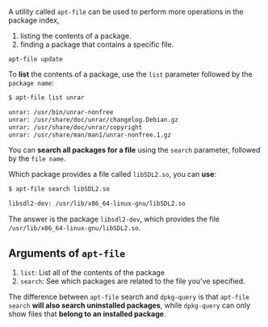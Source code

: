 
A utility called `apt-file` can be used to perform more operations in the package index, 
1. listing the contents of a package.
2. finding a package that contains a specific file.

`apt-file update`

To **list** the contents of a package, use the `list` parameter followed by the `package name`: 

```Bash
$ apt-file list unrar

unrar: /usr/bin/unrar-nonfree
unrar: /usr/share/doc/unrar/changelog.Debian.gz
unrar: /usr/share/doc/unrar/copyright
unrar: /usr/share/man/man1/unrar-nonfree.1.gz
```

You can **search all packages for a file** using the `search` parameter, followed by the `file name`.

Which package provides a file called `libSDL2.so`, you can **use**:

```Bash
$ apt-file search libSDL2.so

libsdl2-dev: /usr/lib/x86_64-linux-gnu/libSDL2.so
```

The answer is the package `libsdl2-dev`, which provides the file `/usr/lib/x86_64-linux-gnu/libSDL2.so`.

## Arguments of  `apt-file`

1. `list`:
	List all of the contents of the package
1. `search`: 
	See which packages are related to the file you've specified.

The difference between `apt-file` search and `dpkg-query` is that `apt-file search` **will also search uninstalled packages**, while `dpkg-query` can only show files that **belong to an installed package**.


